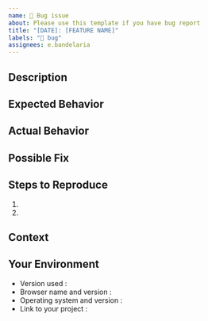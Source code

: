 ```yaml
---
name: 🐛 Bug issue
about: Please use this template if you have bug report
title: "[DATE]: [FEATURE NAME]"
labels: "🐛 bug"
assignees: e.bandelaria
---
```


## Description

## Expected Behavior

## Actual Behavior

## Possible Fix

## Steps to Reproduce
1.
2. 

## Context

## Your Environment

* Version used :
* Browser name and version :
* Operating system and version :
* Link to your project :